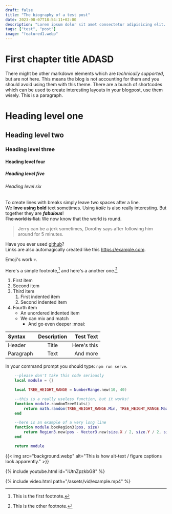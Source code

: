```yaml
---
draft: false
title: "The biography of a test post"
date: 2023-08-07T18:54:11+02:00
description: "Lorem ipsum dolor sit amet consectetur adipisicing elit. Mollitia tempore recusandae aperiam rerum ipsa accusantium reiciendis doloremque voluptas, officia dolorem et expedita quaerat nam explicabo non iure? Cupiditate, ea nulla?"
tags: ["test", "post"]
image: "featured1.webp"
---
```


# First chapter title ADASD

There might be other markdown elements which are *technically supported*, but are not here. This means the blog is not accounting for them and you should avoid using them with this theme. There are a bunch of shortcodes which can be used to create interesting layouts in your blogpost, use them wisely. This is a paragraph.

# Heading level one
## Heading level two
### Heading level three
#### Heading level four
##### Heading level five
###### Heading level six

To create lines with breaks simply leave two spaces after a line.  
We **love using bold** text sometimes. Using *italic* is also really interesting. But together they are ***fabulous***!  
~~The world is flat.~~ We now know that the world is round.

> Jerry can be a jerk sometimes, Dorothy says after following him around for 5 minutes.

Have you ever used [github](https://github.com/)?  
Links are also automagically created like this https://example.com.

Emoji's work :skull:.

Here's a simple footnote,[^1] and here's a another one.[^textnote]

1. First item
2. Second item
3. Third item
    1. First indented item
    2. Second indented item
4. Fourth item 
    - An unordered indented item
    - We can mix and match
        - And go even deeper :moai:

[^1]: This is the first footnote.

[^textnote]: This is the other footnote.

| Syntax      | Description | Test Text     |
| :---        |    :----:   |          ---: |
| Header      | Title       | Here's this   |
| Paragraph   | Text        | And more      |

In your command prompt you should type: `npm run serve`.

```lua
    --please don't take this code seriously
    local module = {}

    local TREE_HEIGHT_RANGE = NumberRange.new(10, 40)

    --this is a really useless function, but it works!
    function module.randomTreeStats()
        return math.random(TREE_HEIGHT_RANGE.Min, TREE_HEIGHT_RANGE.Max)
    end

    --here is an example of a very long line
    function module.boxRegion3(pos, size)
        return Region3.new(pos - Vector3.new(size.X / 2, size.Y / 2, size.Z / 2), pos + Vector3.new(size.X / 2, size.Y / 2, size.Z / 2))
    end

    return module
```

{{< img src="background.webp" alt="This is how alt-text / figure captions look apparently." >}}

{% include youtube.html id="iUtnZpzkbG8" %}

{% include video.html path="/assets/vid/example.mp4" %}